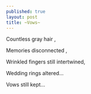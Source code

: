 ```yaml
---
published: true
layout: post
title: ~Vows~
---
```

Countless gray hair ,

Memories    disconnected ,

Wrinkled fingers still intertwined,

 Wedding rings altered...

Vows still kept...